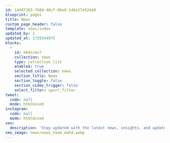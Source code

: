 ```yaml
---
id: 144d7263-7604-48cf-86e8-146e17e52da0
blueprint: pages
title: News
custom_page_header: false
template: news/index
updated_by: 1
updated_at: 1739344975
blocks:
  -
    id: m64scmv7
    collection: news
    type: collection_list
    enabled: true
    selected_collection: news
    section_title: News
    section_toggle: false
    section_video_trigger: false
    select_filter: sport_filter
tweet:
  code: null
  mode: htmlmixed
instagram:
  code: null
  mode: htmlmixed
seo:
  description: 'Stay updated with the latest news, insights, and updates from Mahd Sports Academy. Explore trending stories, sports updates, and expert opinions to keep yourself informed and ahead in the world of sports.'
seo_image: news/news_team_mahd.webp
---
```

